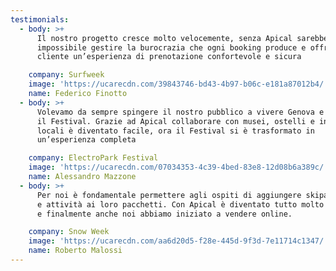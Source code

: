 ```yaml
---
testimonials:
  - body: >+
      Il nostro progetto cresce molto velocemente, senza Apical sarebbe
      impossibile gestire la burocrazia che ogni booking produce e offrire al
      cliente un’esperienza di prenotazione confortevole e sicura

    company: Surfweek
    image: 'https://ucarecdn.com/39843746-bd43-4b97-b06c-e181a87012b4/'
    name: Federico Finotto
  - body: >+
      Volevamo da sempre spingere il nostro pubblico a vivere Genova e non solo
      il Festival. Grazie ad Apical collaborare con musei, ostelli e iniziative
      locali è diventato facile, ora il Festival si è trasformato in
      un’esperienza completa

    company: ElectroPark Festival
    image: 'https://ucarecdn.com/07034353-4c39-4bed-83e8-12d08b6a389c/'
    name: Alessandro Mazzone
  - body: >+
      Per noi è fondamentale permettere agli ospiti di aggiungere skipass, cene
      e attività ai loro pacchetti. Con Apical è diventato tutto molto semplice
      e finalmente anche noi abbiamo iniziato a vendere online.

    company: Snow Week
    image: 'https://ucarecdn.com/aa6d20d5-f28e-445d-9f3d-7e11714c1347/'
    name: Roberto Malossi
---
```



